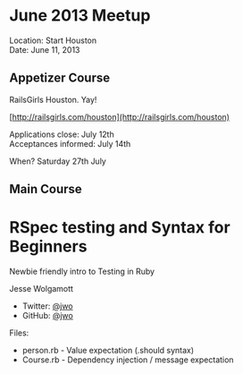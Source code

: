 June 2013 Meetup
==================

Location: Start Houston  
Date: June 11, 2013 

Appetizer Course
----------------

RailsGirls Houston. Yay!

[http://railsgirls.com/houston](http://railsgirls.com/houston)


Applications close: July 12th  
Acceptances informed: July 14th

When?  Saturday 27th July

Main Course
-----------

RSpec testing and Syntax for Beginners
====================================

Newbie friendly intro to Testing in Ruby

Jesse Wolgamott
 * Twitter: [@jwo](http://twitter.com/jwo)
 * GitHub: [@jwo](http://github.com/jwo)

Files:

 * person.rb - Value expectation (.should syntax)
 * Course.rb - Dependency injection / message expectation
